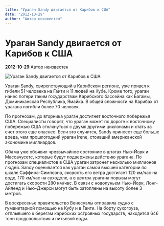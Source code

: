 ```yaml
---
title: "Ураган Sandy двигается от Карибов к США"
date: "2012-10-29"
author: "Автор неизвестен"
---
```


# Ураган Sandy двигается от Карибов к США

**2012-10-29** Автор неизвестен

![Ураган Sandy двигается от Карибов к США](http://lenta.ru/news/2012/10/26/sandy/picture.jpg)

Ураган Sandy, свирепствующий в Карибском регионе, уже привел к гибели 51 человека на Гаити и 11 людей на Кубе. Кроме того, ураган нанес потери таким государствам Карибского бассейна как Багамы, Доминиканская Республика, Ямайка. В общей сложности на Карибах от урагана погибли более 70 человек.

По прогнозам, до вторника ураган достигнет восточного побережья США. Специалисты говорят, что ураган может по дороге к восточному побережью США столкнуться с двумя другими циклонами и стать за счет этого еще опаснее. Если это случится, Sandy принесет еще больше вреда, чем прошлогодний ураган Irene, стоивший американской экономике миллиардов.

Обама уже объявил чрезвычайное состояние в штатах Нью-Йорк и Массачусетс, которые будут подвержены действию урагана. По прогнозам специалистов в США ураган затронет несколько миллионов людей. Sandy оценивается как ураган самой высшей категории по шкале Саффира-Симпсона, скорость его ветра достигает 120 км/час на воде, 170 км/час на суходоле, а в центра урагана порывы могут достигать скорости 280 км/час. В связи с новолуньем Нью-Йорк, Лонг-Айленд и Нью-Джерси могут быть затоплены на высоту более 3 метров.

В воскресенье правительство Венесуэлы отправила судно с гуманитарной помощью на Кубу и в Гаити. На борту сухогруза, отплывшего к берегам карибских островных государств, находится 646 тонн продовольствия и питьевой воды.